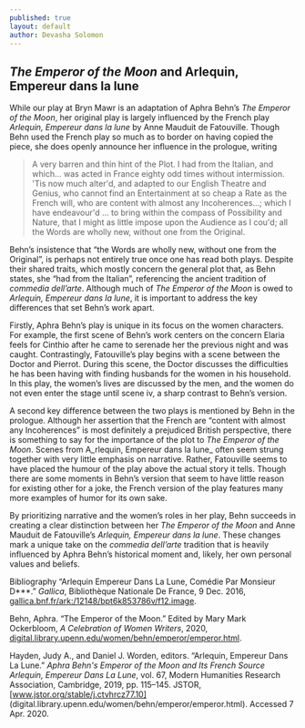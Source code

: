 ```yaml
---
published: true
layout: default
author: Devasha Solomon
---
```

## _The Emperor of the Moon_ and __Arlequin, Empereur dans la lune__

While our play at Bryn Mawr is an adaptation of Aphra Behn’s _The Emperor of the Moon_, her original play is largely influenced by the French play _Arlequin, Empereur dans la lune_ by Anne Mauduit de  Fatouville. Though Behn used the French play so much as to border on having copied the piece, she does openly announce her influence in the prologue, writing
    
> A very barren and thin hint of the Plot. I had from the Italian, and which… was acted in France eighty odd times without intermission. 'Tis now much alter'd, and adapted to our English Theatre and Genius, who cannot find an Entertainment at so cheap a Rate as the French will, who are content with almost any Incoherences…; which I have endeavour'd …  to bring within the compass of Possibility and Nature, that I might as little impose upon the Audience as I cou'd; all the Words are wholly new, without one from the Original.

Behn’s insistence that “the Words are wholly new, without one from the Original”, is perhaps not entirely true once one has read both plays. Despite their shared traits, which mostly concern the general plot that, as Behn states, she “had from the Italian”, referencing the ancient tradition of _commedia dell’arte_. Although much of _The Emperor of the Moon_ is owed to _Arlequin, Empereur dans la lune_, it is important to address the key differences that set Behn’s work apart.


Firstly, Aphra Behn’s play is unique in its focus on the women characters. For example, the first scene of Behn’s work centers on the concern Elaria feels for Cinthio after he came to serenade her the previous night and was caught. Contrastingly, Fatouville’s play begins with a scene between the Doctor and Pierrot. During this scene, the Doctor discusses the difficulties he has been having with finding husbands for the women in his household. In this play, the women’s lives are discussed by the men, and the women do not even enter the stage until scene iv, a sharp contrast to Behn’s version.

A second key difference between the two plays is mentioned by Behn in the prologue. Although her assertion that the French are “content with almost any Incoherences” is most definitely a prejudiced British perspective, there is something to say for the importance of the plot to _The Emperor of the Moon_. Scenes from A_rlequin, Empereur dans la lune_ often seem strung together with very little emphasis on narrative. Rather, Fatouville seems to have placed the humour of the play above the actual story it tells. Though there are some moments in Behn’s version that seem to have little reason for existing other for a joke, the French version of the play features many more examples of humor for its own sake.

By prioritizing narrative and the women’s roles in her play, Behn succeeds in creating a clear distinction between her _The Emperor of the Moon_ and Anne Mauduit de  Fatouville’s _Arlequin, Empereur dans la lune_. These changes mark a unique take on the _commedia dell’arte_ tradition that is heavily influenced by Aphra Behn’s historical moment and, likely, her own personal values and beliefs.

Bibliography
“Arlequin Empereur Dans La Lune, Comédie Par Monsieur D***.” _Gallica_, Bibliothèque Nationale De France, 9 Dec.
    2016, [gallica.bnf.fr/ark:/12148/bpt6k853786v/f12.image](gallica.bnf.fr/ark:/12148/bpt6k853786v/f12.image).

Behn, Aphra. “The Emperor of the Moon.” Edited by Mary Mark Ockerbloom, _A Celebration of Women Writers_, 2020, 
    [digital.library.upenn.edu/women/behn/emperor/emperor.html](digital.library.upenn.edu/women/behn/emperor/emperor.html).

Hayden, Judy A., and Daniel J. Worden, editors. “Arlequin, Empereur Dans La Lune.” _Aphra Behn's Emperor of the Moon 
    and Its French Source Arlequin, Empereur Dans La Lune_, vol. 67, Modern Humanities Research Association, 
    Cambridge, 2019, pp. 115–145. JSTOR, [www.jstor.org/stable/j.ctvhrcz77.10]
    (digital.library.upenn.edu/women/behn/emperor/emperor.html). Accessed 7 Apr. 2020.
